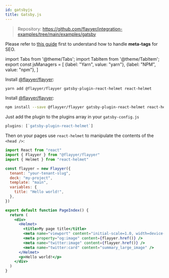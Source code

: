 ```yaml
---
id: gatsbyjs
title: Gatsby.js
---
```


> Repository: https://github.com/flayyer/integration-examples/tree/main/examples/gatsby

Please refer to [this guide](https://www.gatsbyjs.com/docs/add-seo-component/) first to understand how to handle **meta-tags** for SEO.

<!-- MDX variables -->
import Tabs from '@theme/Tabs';
import TabItem from '@theme/TabItem';
export const jsManagers = [
  {label: "Yarn", value: "yarn"},
  {label: "NPM", value: "npm"},
]

<Tabs groupId="js-manager" defaultValue="yarn" values={jsManagers}>
<TabItem value="yarn">

Install [@flayyer/flayyer](./flayyer-js.md):

```bash title="Terminal.app"
yarn add @flayyer/flayyer gatsby-plugin-react-helmet react-helmet
```

</TabItem>

<TabItem value="npm">

Install [@flayyer/flayyer](./flayyer-js.md):

```bash title="Terminal.app"
npm install --save @flayyer/flayyer gatsby-plugin-react-helmet react-helmet
```

</TabItem>
</Tabs>

Just add the plugin to the plugins array in your `gatsby-config.js`

```js title="gatsby-config.js"
plugins: [`gatsby-plugin-react-helmet`]
```

Then on your pages use `react-helmet` to manipulate the contents of the `<head />`:

```jsx title="pages/index.js"
import React from "react"
import { Flayyer } from "@flayyer/flayyer"
import { Helmet } from "react-helmet"

const flayyer = new Flayyer({
  tenant: "your-tenant-slug",
  deck: "my-project",
  template: "main",
  variables: {
    title: "Hello world!",
  },
})

export default function PageIndex() {
  return (
    <div>
      <Helmet>
        <title>My page title</title>
        <meta name="viewport" content="initial-scale=1.0, width=device-width" />
        <meta property="og:image" content={flayyer.href()} />
        <meta name="twitter:image" content={flayyer.href()} />
        <meta name="twitter:card" content="summary_large_image" />
      </Helmet>
      <p>Hello world!</p>
    </div>
  )
}
```
